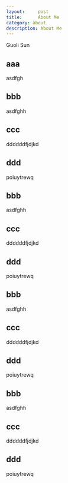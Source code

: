 ```yaml
---
layout:     post
title:      About Me
category: about
description: About Me
---
```

Guoli Sun

## aaa
asdfgh

## bbb
asdfghh

## ccc
ddddddfjdjkd

## ddd
poiuytrewq

## bbb
asdfghh

## ccc
ddddddfjdjkd

## ddd
poiuytrewq

## bbb
asdfghh

## ccc
ddddddfjdjkd

## ddd
poiuytrewq

## bbb
asdfghh

## ccc
ddddddfjdjkd

## ddd
poiuytrewq
